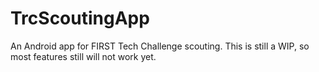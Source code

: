 # TrcScoutingApp
An Android app for FIRST Tech Challenge scouting. This is still a WIP, so most features still will not work yet.
